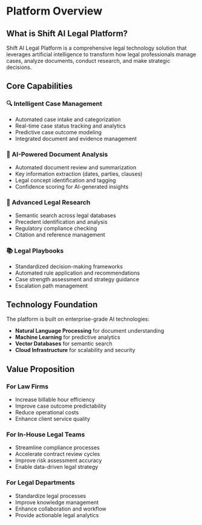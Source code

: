 # Platform Overview

## What is Shift AI Legal Platform?

Shift AI Legal Platform is a comprehensive legal technology solution that leverages artificial intelligence to transform how legal professionals manage cases, analyze documents, conduct research, and make strategic decisions.

## Core Capabilities

### 🔍 Intelligent Case Management
- Automated case intake and categorization
- Real-time case status tracking and analytics
- Predictive case outcome modeling
- Integrated document and evidence management

### 📄 AI-Powered Document Analysis
- Automated document review and summarization
- Key information extraction (dates, parties, clauses)
- Legal concept identification and tagging
- Confidence scoring for AI-generated insights

### 🔬 Advanced Legal Research
- Semantic search across legal databases
- Precedent identification and analysis
- Regulatory compliance checking
- Citation and reference management

### 📚 Legal Playbooks
- Standardized decision-making frameworks
- Automated rule application and recommendations
- Case strength assessment and strategy guidance
- Escalation path management

## Technology Foundation

The platform is built on enterprise-grade AI technologies:
- **Natural Language Processing** for document understanding
- **Machine Learning** for predictive analytics
- **Vector Databases** for semantic search
- **Cloud Infrastructure** for scalability and security

## Value Proposition

### For Law Firms
- Increase billable hour efficiency
- Improve case outcome predictability
- Reduce operational costs
- Enhance client service quality

### For In-House Legal Teams
- Streamline compliance processes
- Accelerate contract review cycles
- Improve risk assessment accuracy
- Enable data-driven legal strategy

### For Legal Departments
- Standardize legal processes
- Improve knowledge management
- Enhance collaboration and workflow
- Provide actionable legal analytics